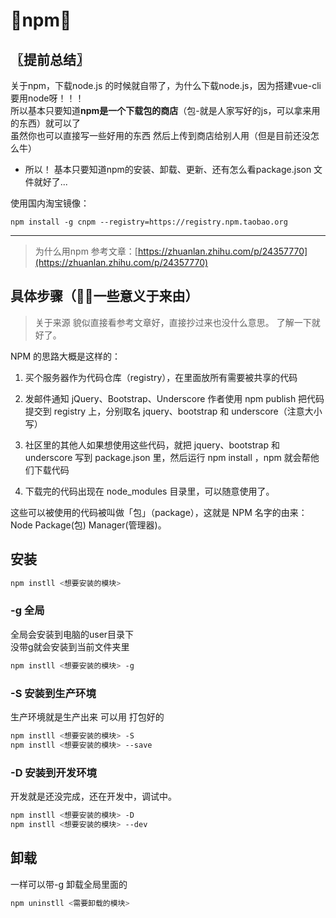 # 🥝npm🥝

## 〖提前总结〗
关于npm，下载node.js 的时候就自带了，为什么下载node.js，因为搭建vue-cli 要用node呀！！！  
所以基本只要知道**npm是一个下载包的商店**（包-就是人家写好的js，可以拿来用的东西）就可以了    
虽然你也可以直接写一些好用的东西 然后上传到商店给别人用（但是目前还没怎么牛） 

- 所以！ 基本只要知道npm的安装、卸载、更新、还有怎么看package.json 文件就好了...

使用国内淘宝镜像：

    npm install -g cnpm --registry=https://registry.npm.taobao.org



---
>为什么用npm 参考文章：[https://zhuanlan.zhihu.com/p/24357770](https://zhuanlan.zhihu.com/p/24357770)


## 具体步骤（🐱‍👤一些意义于来由）
>关于来源 貌似直接看参考文章好，直接抄过来也没什么意思。
了解一下就好了。  

NPM 的思路大概是这样的：

1. 买个服务器作为代码仓库（registry），在里面放所有需要被共享的代码

2. 发邮件通知 jQuery、Bootstrap、Underscore 作者使用 npm publish 把代码提交到 registry 上，分别取名 jquery、bootstrap 和 underscore（注意大小写）

3. 社区里的其他人如果想使用这些代码，就把 jquery、bootstrap 和 underscore 写到 package.json 里，然后运行 npm install ，npm 就会帮他们下载代码

4. 下载完的代码出现在 node_modules 目录里，可以随意使用了。

这些可以被使用的代码被叫做「包」（package），这就是 NPM 名字的由来：Node Package(包) Manager(管理器)。


## 安装
```sh
npm instll <想要安装的模块>
```
### -g 全局
全局会安装到电脑的user目录下  
没带g就会安装到当前文件夹里  
```sh
npm instll <想要安装的模块> -g
```

### -S 安装到生产环境
生产环境就是生产出来 可以用 打包好的
```sh
npm instll <想要安装的模块> -S
npm instll <想要安装的模块> --save
```

### -D 安装到开发环境
开发就是还没完成，还在开发中，调试中。
```sh
npm instll <想要安装的模块> -D
npm instll <想要安装的模块> --dev
```  
## 卸载
一样可以带-g 卸载全局里面的
```sh
npm uninstll <需要卸载的模块>
```
